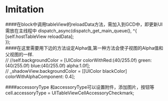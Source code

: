 # Imitation

####在block中调用tableView的reloadData方法，需加入到GCD中，即更新UI需放在主线程中
dispatch_async(dispatch_get_main_queue(), ^{<br>
                [self.hostTableView reloadData];<br>
            });<br>
####在这里需要用下边的方法设定Alpha值,第一种方法会使子视图的Alpha值和父视图的一样.<br>
//    //self.backgroundColor = [UIColor colorWithRed:(40/255.0f) green:(40/255.0f) blue:(40/255.0f) alpha:1.0f];<br>
//    _shadowView.backgroundColor = [[UIColor blackColor] colorWithAlphaComponent: 0.4];   <br>

####accessoryType 和accessoryType可以设置附件，添加图片，按钮等
cell.accessoryType = UITableViewCellAccessoryCheckmark;<br>
